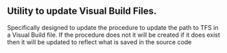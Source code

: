 ## Utility to update Visual Build Files.

Specifically designed to update the procedure to update the path to TFS in a Visual Build file. If the procedure does not it will be created if it does exist then it will be updated to reflect what is saved in the source code




